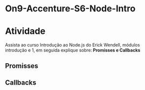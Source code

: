 # On9-Accenture-S6-Node-Intro

# Atividade 
<p> Assista ao curso Introdução ao Node.js do Erick Wendell, módulos introdução e 1, em seguida explique sobre:<b> Promisses e Callbacks <b> </p>

## Promisses


## Callbacks